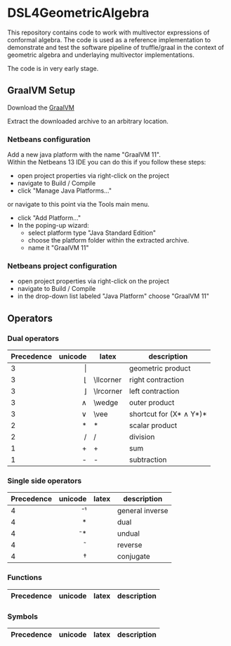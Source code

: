 # DSL4GeometricAlgebra

This repository contains code to work with multivector expressions of conformal algebra. The code is used as a reference implementation to demonstrate and test the software pipeline of truffle/graal in the context of geometric algebra and underlaying multivector implementations.

The code is in very early stage.

## GraalVM Setup
Download the [GraalVM](https://github.com/graalvm/graalvm-ce-builds/releases/download/vm-22.0.0.2/graalvm-ce-java11-linux-amd64-22.0.0.2.tar.gz)

Extract the downloaded archive to an arbitrary location.

### Netbeans configuration
Add a new java platform with the name "GraalVM 11". \
Within the Netbeans 13 IDE you can do this if you follow these steps:
- open project properties via right-click on the project
- navigate to Build / Compile
- click "Manage Java Platforms..."

or navigate to this point via the Tools main menu.

- click "Add Platform..."
- In the poping-up wizard:
  - select platform type "Java Standard Edition"
  - choose the platform folder within the extracted archive.
  - name it "GraalVM 11"

### Netbeans project configuration
- open project properties via right-click on the project
- navigate to Build / Compile
- in the drop-down list labeled "Java Platform" choose "GraalVM 11"

## Operators

### Dual operators
| Precedence | unicode | latex | description |
| ---------- | ------:| ----- | ----------- |
| 3 | &#124;  |  | geometric product |
| 3 | &#8970; | \llcorner | right contraction |
| 3 | &#8971; | \lrcorner | left contraction |
| 3 | &#8743; | \wedge | outer product |
| 3 | &#8744; | \vee | shortcut for (X* &#8743; Y*)* |
| 2 | &#42;  | * | scalar product |
| 2 | &#47;  | / | division |
| 1 | &#43;  | + | sum |
| 1 | &#45; | - | subtraction |

### Single side operators
| Precedence | unicode | latex | description |
| ---------- | ------:| ----- | ----------- |
| 4 | &#8315;&#185;    |  | general inverse |
| 4 | *    |  | dual |
| 4 | &#8315;*    |  | undual |
| 4 | &#732;    |  | reverse |
| 4 | &#8224;    |  | conjugate |

### Functions
| Precedence | unicode | latex | description |
| ---------- | ------:| ----- | ----------- |

### Symbols
| Precedence | unicode | latex | description |
| ---------- | ------:| ----- | ----------- |
